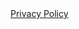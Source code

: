 <!DOCTYPE html>
<html>
  <body>
    <a href="./privacy-policy.html">Privacy Policy</a>
  </body>
</html>
